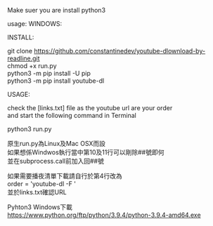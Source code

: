 Make suer you are install python3

usage:
WINDOWS:

INSTALL:

git clone https://github.com/constantinedev/youtube-dlownload-by-readline.git<br>
chmod +x run.py<br>
python3 -m pip install -U pip<br>
python3 -m pip install youtube-dl<br>

USAGE:

check the [links.txt] file as the youtube url are your order<br>
and start the following command in Terminal<br>

python3 run.py

原生run.py為Linux及Mac OSX而設<br>
如果想係Windwos執行當中第10及11行可以剛除##號即何<br>
並在subprocess.call前加入回##號<br>

如果需要播夜清單下載請自行於第4行改為<br>
order = 'youtube-dl -F '<br>
並於links.txt確認URL<br>

Pyhton3 Windows下載<br>
https://www.python.org/ftp/python/3.9.4/python-3.9.4-amd64.exe
